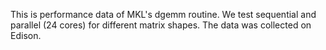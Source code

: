 This is performance data of MKL's dgemm routine.
We test sequential and parallel (24 cores) for different matrix shapes.
The data was collected on Edison.
